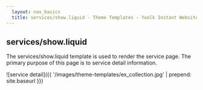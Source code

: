 ```yaml
---
  layout: nav_basics
  title: services/show.liquid - Theme Templates - Yoolk Instant Website Themes
---
```


<h2 class="section-title">services/show.liquid</h2>

The services/show.liquid template is used to render the service page. The primary purpose of this page is to service detail information.

![service detail]({{ '/images/theme-templates/ex_collection.jpg' | prepend: site.baseurl }})
